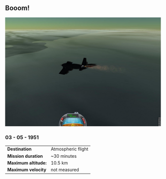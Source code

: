 ## Booom!

![](sound-barrier.jpg)
### 03 - 05 - 1951
|          |                |
|----------|----------------|
| **Destination** | Atmospheric flight |
| **Mission duration** | ~30 minutes |
| **Maximum altitude:**| 10.5 km |
| **Maximum velocity** | not measured |


